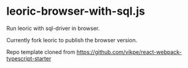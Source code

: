 # leoric-browser-with-sql.js

Run leoric with sql-driver in browser.

Currently fork leoric to publish the browser version.

Repo template cloned from https://github.com/vikpe/react-webpack-typescript-starter
